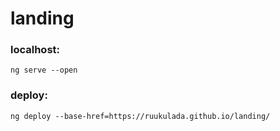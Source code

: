 # landing

### localhost:
`ng serve --open`

### deploy:
`ng deploy --base-href=https://ruukulada.github.io/landing/`
